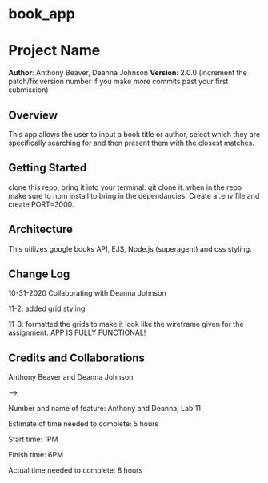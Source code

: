 # book_app


# Project Name

**Author**: Anthony Beaver, Deanna Johnson
**Version**: 2.0.0 (increment the patch/fix version number if you make more commits past your first submission)

## Overview
This app allows the user to input a book title or author, select which they are specifically searching for and then present them with the closest matches. 

## Getting Started
clone this repo, bring it into your terminal. git clone it. when in the repo make sure to npm install to bring in the dependancies. Create a .env file and create PORT=3000.

## Architecture
This utilizes google books API, EJS, Node.js (superagent) and css styling.

## Change Log
10-31-2020 Collaborating with Deanna Johnson

11-2: added grid styling

11-3: formatted the grids to make it look like the wireframe given for the assignment.
APP IS FULLY FUNCTIONAL!

## Credits and Collaborations
Anthony Beaver and Deanna Johnson
<!-- Give credit (and a link) to other people or resources that helped you build this application. -->
-->


Number and name of feature: Anthony and Deanna, Lab 11

Estimate of time needed to complete: 5 hours

Start time: 1PM

Finish time: 6PM

Actual time needed to complete: 8 hours
